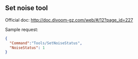 ## Set noise tool

Official doc: <http://doc.divoom-gz.com/web/#/12?page_id=227>

Sample request:

```json
{
  "Command":"Tools/SetNoiseStatus",
  "NoiseStatus": 1
}
```